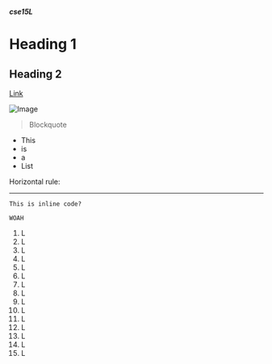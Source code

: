 ***cse15L***

# Heading 1

## Heading 2	

[Link](https://froguro.github.io/cse15l-lab-reports/)

![Image]([http://url/a.png](https://encrypted-tbn0.gstatic.com/images?q=tbn:ANd9GcQuU19ECwLvMgl8pD5V7eos9qnFTV2kqNriG_6h9M3pkA&s))

> Blockquote	

* This
* is
* a
* List

Horizontal rule:

---


`This is inline code?`

```
WOAH
```

1. L
2. L
3. L
4. L
5. L
6. L
7. L
8. L
9. L
10. L
11. L
12. L
13. L
14. L
15. L
